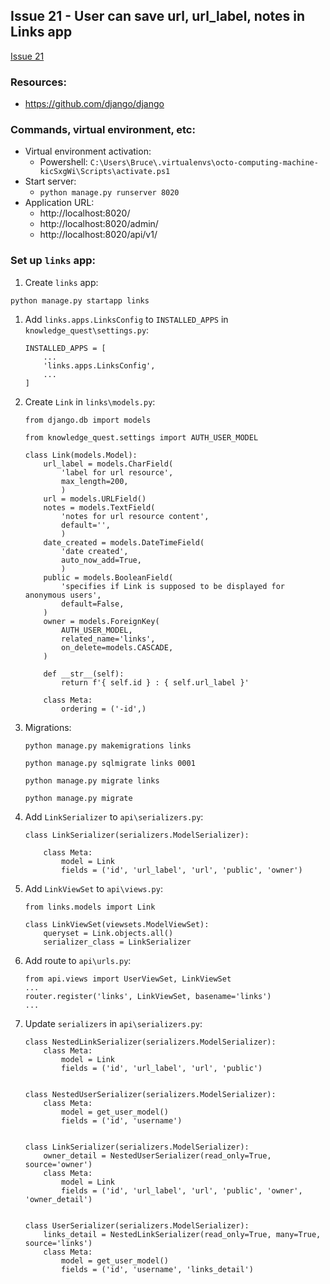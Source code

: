 ## Issue 21 - User can save url, url_label, notes in Links app
[Issue 21](https://github.com/jperez0917/octo-computing-machine/issues/21)

### Resources:

* https://github.com/django/django

### Commands, virtual environment, etc:

* Virtual environment activation:
    * Powershell: `C:\Users\Bruce\.virtualenvs\octo-computing-machine-kicSxgWi\Scripts\activate.ps1`
* Start server:
    * `python manage.py runserver 8020`
* Application URL:
    * http://localhost:8020/
    * http://localhost:8020/admin/
    * http://localhost:8020/api/v1/

### Set up `links` app:

1. Create `links` app:

`python manage.py startapp links`

1. Add `links.apps.LinksConfig` to `INSTALLED_APPS` in `knowledge_quest\settings.py`:
    ```
    INSTALLED_APPS = [
        ...
        'links.apps.LinksConfig',
        ...
    ]
    ```

1. Create `Link` in `links\models.py`:
    ```
    from django.db import models

    from knowledge_quest.settings import AUTH_USER_MODEL

    class Link(models.Model):
        url_label = models.CharField(
            'label for url resource',
            max_length=200,
            )
        url = models.URLField()
        notes = models.TextField(
            'notes for url resource content',
            default='',
            )
        date_created = models.DateTimeField(
            'date created',
            auto_now_add=True,
            )
        public = models.BooleanField(
            'specifies if Link is supposed to be displayed for anonymous users',
            default=False,
        )
        owner = models.ForeignKey(
            AUTH_USER_MODEL,
            related_name='links',
            on_delete=models.CASCADE,
        )

        def __str__(self):
            return f'{ self.id } : { self.url_label }'
        
        class Meta:
            ordering = ('-id',)
    ```

1. Migrations:

    `python manage.py makemigrations links`

    `python manage.py sqlmigrate links 0001`

    `python manage.py migrate links`

    `python manage.py migrate`

1. Add `LinkSerializer` to `api\serializers.py`:
    ```
    class LinkSerializer(serializers.ModelSerializer):

        class Meta:
            model = Link
            fields = ('id', 'url_label', 'url', 'public', 'owner')
    ```

1. Add `LinkViewSet` to `api\views.py`:
    ```
    from links.models import Link

    class LinkViewSet(viewsets.ModelViewSet):
        queryset = Link.objects.all()
        serializer_class = LinkSerializer
    ```

1. Add route to `api\urls.py`:
    ```
    from api.views import UserViewSet, LinkViewSet
    ...
    router.register('links', LinkViewSet, basename='links')
    ...
    ```

1. Update `serializers` in `api\serializers.py`:
    ```
    class NestedLinkSerializer(serializers.ModelSerializer):
        class Meta:
            model = Link
            fields = ('id', 'url_label', 'url', 'public')


    class NestedUserSerializer(serializers.ModelSerializer):
        class Meta:
            model = get_user_model()
            fields = ('id', 'username')


    class LinkSerializer(serializers.ModelSerializer):
        owner_detail = NestedUserSerializer(read_only=True, source='owner')
        class Meta:
            model = Link
            fields = ('id', 'url_label', 'url', 'public', 'owner', 'owner_detail')


    class UserSerializer(serializers.ModelSerializer):
        links_detail = NestedLinkSerializer(read_only=True, many=True, source='links')
        class Meta:
            model = get_user_model()
            fields = ('id', 'username', 'links_detail')
    ```

